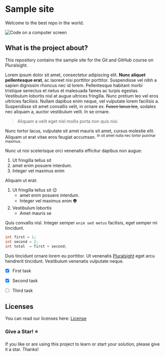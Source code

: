 # Sample site
Welcome to the best repo in the world.

![Code on a computer screen](https://gillcleerenpluralsight.blob.core.windows.net/files/code.png)


## What is the project about?
This repository contains the sample site for the Git and GitHub course on Pluralsight.

Lorem ipsum dolor sit amet, consectetur adipiscing elit. **Nunc aliquet pellentesque erat**, ac laoreet nisi porttitor porttitor. Suspendisse vel nibh a sapien dignissim rhoncus nec id lorem. Pellentesque habitant morbi tristique senectus et netus et malesuada fames ac turpis egestas. Vestibulum lobortis nisl at augue ultrices fringilla. Nunc pretium leo vel eros ultricies facilisis. Nullam dapibus enim neque, vel vulputate lorem facilisis a. Suspendisse sit amet convallis velit, in ornare ex. ~~Fusce lacus leo~~, sodales nec aliquam a, auctor vestibulum velit. 
In se ornare.



> Aliquam a velit eget nisl mollis porta non quis nisi.

Nunc tortor lacus, vulputate sit amet mauris sit amet, cursus molestie elit. Aliquam ut erat vitae eros feugiat accumsan. <sup>In sit amet nulla nec tortor pulvinar maximus.</sup>

Nunc ut nisi scelerisque orci venenatis efficitur dapibus non augue:
  1. Ut fringilla tellus sit 
  2. amet enim posuere interdum.
  3. Integer vel maximus enim

Aliquam ut erat: 
  1. Ut fringilla tellus sit 😉
     - amet enim posuere interdum.
     - Integer vel maximus enim :alien:
  2. Vestibulum lobortis
     - Amet mauris se

Quis convallis nisl. Integer semper `enim sed metus` facilisis, eget semper mi tincidunt.


```c#
int first = 1;
int second = 2;
int total  = first + second;
```

Duis tincidunt ornare lorem eu porttitor. Ut venenatis [Pluralsight](https://www.pluralsight.com/) eget arcu hendrerit tincidunt. Vestibulum venenatis vulputate neque.

- [x] First task
- [x] Second task
- [ ] Third task


## Licenses
You can read our licenses here: 
[License](license.md)

### Give a Star! ⭐ 
If you like or are using this project to learn or start your solution, please give it a star. Thanks!

